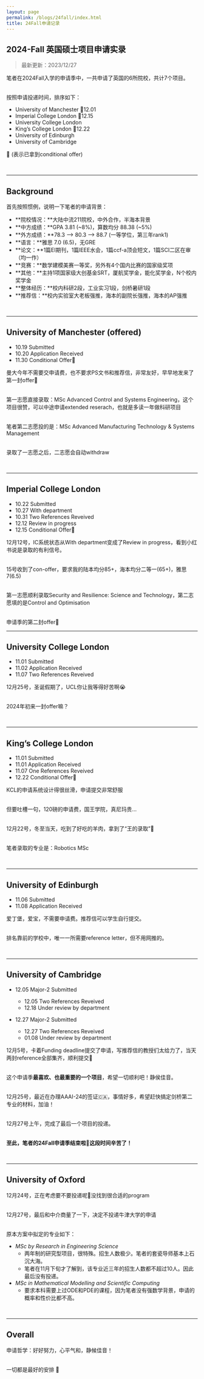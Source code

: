 ```yaml
---
layout: page
permalink: /blogs/24fall/index.html
title: 24Fall申请记录
---
```


## 2024-Fall 英国硕士项目申请实录

> 最新更新：2023/12/27

笔者在2024Fall入学的申请季中，一共申请了英国的6所院校，共计7个项目。

<br>按照申请投递时间，排序如下：

- University of Manchester 🎊12.01
- Imperial College London 🎊12.15
- University College London 
- King’s College London 🎊12.22
- University of Edinburgh 
- University of Cambridge 

🎊 (表示已拿到conditional offer)

<br>

----

## Background

首先按照惯例，说明一下笔者的申请背景：

- **院校情况：**大陆中流211院校，中外合作，半海本背景
- **中方成绩：**GPA 3.81 (~8%)，算数均分 88.38 (~5%)
- **外方成绩：**78.3 --> 80.3 --> 88.7 (一等学位，第三年rank1)
- **语言：**雅思 7.0 (6.5)，无GRE
- **论文：**1篇EI期刊，1篇IEEE水会，1篇ccf-a顶会短文，1篇SCI二区在审（均一作）
- **竞赛：**数学建模美赛一等奖，另外有4个国内比赛的国家级奖项
- **其他：**主持1项国家级大创基金SRT，厦航奖学金，能化奖学金，N个校内奖学金
- **整体经历：**校内科研2段，工业实习1段，剑桥暑研1段
- **推荐信：**校内实验室大老板强推，海本的副院长强推，海本的AP强推

<br>

---

## University of Manchester (offered)

- 10.19 Submitted
- 10.20 Application Received
- 11.30 Conditional Offer🎊

曼大今年不需要交申请费，也不要求PS文书和推荐信，非常友好，早早地发来了第一封offer🥰

<br>第一志愿直接录取：MSc Advanced Control and Systems Engineering，这个项目很赞，可以中途申请extended reserach，也就是多读一年做科研项目

<br>笔者第二志愿投的是：MSc Advanced Manufacturing Technology & Systems Management

<br>录取了一志愿之后，二志愿会自动withdraw

<br>

---

## Imperial College London

- 10.22 Submitted
- 10.27 With department
- 10.31 Two References Reveived
- 12.12 Review in progress
- 12.15 Conditional Offer🎊

12月12号，IC系统状态从With department变成了Review in progress，看到小红书说是录取的有利信号。

<br>15号收到了con-offer，要求我的陆本均分85+，海本均分二等一(65+)，雅思7(6.5)

<br>第一志愿顺利录取Security and Resilience: Science and Technology，第二志愿填的是Control and Optimisation

<br>申请季的第二封offer🍻

----

## University College London

- 11.01 Submitted
- 11.02 Application Received
- 11.07 Two References Reveived

12月25号，圣诞假期了，UCL你让我等得好苦啊😭

<br>2024年初来一封offer嘛？

<br>

---

## King’s College London

- 11.01 Submitted
- 11.01 Application Received
- 11.07 One References Reveived
- 12.22 Conditional Offer🎊

KCL的申请系统设计得很丝滑，申请提交非常舒服

<br>但要吐槽一句，120磅的申请费，国王学院，真尼玛贵...

<br>12月22号，冬至当天，吃到了好吃的羊肉，拿到了“王的录取”👑

<br>笔者录取的专业是：Robotics MSc

<br>

---

## University of Edinburgh

- 11.06 Submitted
- 11.08 Application Received

爱丁堡，爱宝，不需要申请费。推荐信可以学生自行提交。

<br>排名靠前的学校中，唯一一所需要reference letter，但不用网推的。

<br>

---

## University of Cambridge

- 12.05 Major-2 Submitted
  - 12.05 Two References Reveived
  - 12.18 Under review by department

- 12.27 Major-2 Submitted
  - 12.27 Two References Reveived
  - 01.08 Under review by department


12月5号，卡着Funding deadline提交了申请，写推荐信的教授们太给力了，当天两封reference全部集齐，顺利提交🥳

<br>这个申请季**最喜欢、也最重要的一个项目**，希望一切顺利吧！静侯佳音。

<br>12月25号，最近在办理AAAI-24的签证🇨🇦，事情好多，希望赶快搞定剑桥第二专业的材料，加油！

<br>12月27号上午，完成了最后一个项目的投递。

<br>**至此，笔者的24Fall申请季结束啦🍺这段时间辛苦了！**

<br>

---

## University of Oxford

12月24号，正在考虑要不要投递呢🧐没找到很合适的program

<br>12月27号，最后和中介商量了一下，决定不投递牛津大学的申请

<br>原本方案中拟定的专业如下：

- *MSc by Research in Engineering Science*
  - 两年制的研究型项目，很特殊。招生人数极少。笔者的套瓷导师基本上石沉大海。
  - 笔者在11月下旬才了解到，该专业近三年的招生人数都不超过10人。因此最后没有投递。
- *MSc in Mathematical Modelling and Scientific Computing*
  - 要求本科需要上过ODE和PDE的课程，因为笔者没有强数学背景，申请的概率和性价比都不高。

<br>

---

## Overall

申请哲学：好好努力，心平气和，静候佳音！

<br>一切都是最好的安排 🥰
